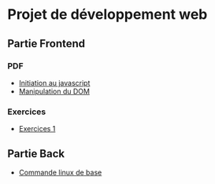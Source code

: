 # Projet de développement web



## Partie Frontend
### PDF
 - [Initiation au javascript](documentation/pdf/init.pdf)
 - [Manipulation du DOM](documentation/pdf/manipulation-dom.pdf)

### Exercices
 - [Exercices 1](documentation/exo/exo-1.md)
 
## Partie Back

- [Commande linux de base](documentation/commandLinux.md)

